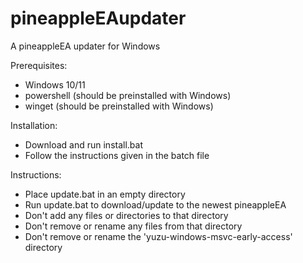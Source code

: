 # pineappleEAupdater
A pineappleEA updater for Windows

Prerequisites:
- Windows 10/11
- powershell (should be preinstalled with Windows)
- winget (should be preinstalled with Windows)

Installation:
- Download and run install.bat
- Follow the instructions given in the batch file

Instructions:
- Place update.bat in an empty directory
- Run update.bat to download/update to the newest pineappleEA
- Don't add any files or directories to that directory
- Don't remove or rename any files from that directory
- Don't remove or rename the 'yuzu-windows-msvc-early-access' directory
